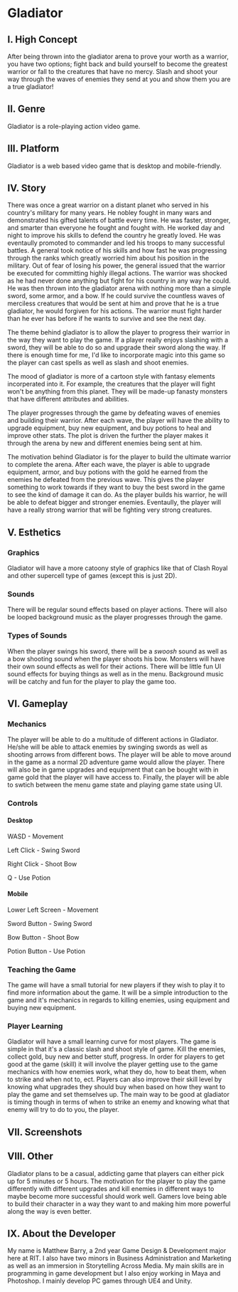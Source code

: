 # Gladiator

## I. High Concept

After being thrown into the gladiator arena to prove your worth as a warrior, you have two options; fight back and build yourself to become the greatest warrior or fall to the creatures that have no mercy. Slash and shoot your way through the waves of enemies they send at you and show them you are a true gladiator!

## II. Genre

Gladiator is a role-playing action video game.

## III. Platform

Gladiator is a web based video game that is desktop and mobile-friendly.

## IV. Story

There was once a great warrior on a distant planet who served in his country's military for many years. He nobley fought in many wars and demonstrated his gifted talents of battle every time. He was faster, stronger, and smarter than everyone he fought and fought with. He worked day and night to improve his skills to defend the country he greatly loved. He was eventaully promoted to commander and led his troops to many successful battles. A general took notice of his skills and how fast he was progressing through the ranks which greatly worried him about his position in the military. Out of fear of losing his power, the general issued that the warrior be executed for committing highly illegal actions. The warrior was shocked as he had never done anything but fight for his country in any way he could. He was then thrown into the gladiator arena with nothing more than a simple sword, some armor, and a bow. If he could survive the countless waves of merciless creatures that would be sent at him and prove that he is a true gladiator, he would forgiven for his actions. The warrior must fight harder than he ever has before if he wants to survive and see the next day. 

The theme behind gladiator is to allow the player to progress their warrior in the way they want to play the game. If a player really enjoys slashing with a sword, they will be able to do so and upgrade their sword along the way. If there is enough time for me, I'd like to incorporate magic into this game so the player can cast spells as well as slash and shoot enemies.

The mood of gladiator is more of a cartoon style with fantasy elements incorperated into it. For example, the creatures that the player will fight won't be anything from this planet. They will be made-up fanasty monsters that have different attributes and abilities. 

The player progresses through the game by defeating waves of enemies and building their warrior. After each wave, the player will have the ability to upgrade equipment, buy new equipment, and buy potions to heal and improve other stats. The plot is driven the further the player makes it through the arena by new and different enemies being sent at him. 

The motivation behind Gladiator is for the player to build the ultimate warrior to complete the arena. After each wave, the player is able to upgrade equipment, armor, and buy potions with the gold he earned from the enemies he defeated from the previous wave. This gives the player something to work towards if they want to buy the best sword in the game to see the kind of damage it can do. As the player builds his warrior, he will be able to defeat bigger and stronger enemies. Eventaully, the player will have a really strong warrior that will be fighting very strong creatures.

## V. Esthetics

### Graphics
Gladiator will have a more catoony style of graphics like that of Clash Royal and other supercell type of games (except this is just 2D).

### Sounds
There will be regular sound effects based on player actions. There will also be looped background music as the player progresses through the game.

### Types of Sounds
When the player swings his sword, there will be a *swoosh* sound as well as a bow shooting sound when the player shoots his bow. Monsters will have their own sound effects as well for their actions. There will be little fun UI sound effects for buying things as well as in the menu. Background music will be catchy and fun for the player to play the game too.

## VI. Gameplay

### Mechanics
The player will be able to do a multitude of different actions in Gladiator. He/she will be able to attack enemies by swinging swords as well as shooting arrows from different bows. The player will be able to move around in the game as a normal 2D adventure game would allow the player. There will also be in game upgrades and equipment that can be bought with in game gold that the player will have access to. Finally, the player will be able to swtich between the menu game state and playing game state using UI.

### Controls

#### Desktop
WASD - Movement

Left Click - Swing Sword 

Right Click - Shoot Bow

Q - Use Potion
#### Mobile
Lower Left Screen - Movement

Sword Button - Swing Sword

Bow Button - Shoot Bow

Potion Button - Use Potion
### Teaching the Game
The game will have a small tutorial for new players if they wish to play it to find more information about the game. It will be a simple introduction to the game and it's mechanics in regards to killing enemies, using equipment and buying new equipment.

### Player Learning
Gladiator will have a small learning curve for most players. The game is simple in that it's a classic slash and shoot style of game. Kill the enemies, collect gold, buy new and better stuff, progress. In order for players to get good at the game (skill) it will involve the player getting use to the game mechanics with how enemies work, what they do, how to beat them, when to strike and when not to, ect. Players can also improve their skill level by knowing what upgrades they should buy when based on how they want to play the game and set themselves up. The main way to be good at gladiator is timing though in terms of when to strike an enemy and knowing what that enemy will try to do to you, the player.

## VII. Screenshots


## VIII. Other

Gladiator plans to be a casual, addicting game that players can either pick up for 5 minutes or 5 hours. The motivation for the player to play the game differently with different upgrades and kill enemies in different ways to maybe become more successful should work well. Gamers love being able to build their character in a way they want to and making him more powerful along the way is even better.

## IX. About the Developer

My name is Matthew Barry, a 2nd year Game Design & Development major here at RIT. I also have two minors in Business Administration and Marketing as well as an immersion in Storytelling Across Media. My main skills are in programming in game development but I also enjoy working in Maya and Photoshop. I mainly develop PC games through UE4 and Unity.

